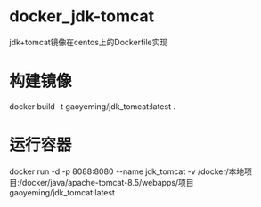 # docker_jdk-tomcat
jdk+tomcat镜像在centos上的Dockerfile实现

# 构建镜像
docker build -t gaoyeming/jdk_tomcat:latest .

# 运行容器
docker run -d -p 8088:8080 --name jdk_tomcat -v /docker/本地项目:/docker/java/apache-tomcat-8.5/webapps/项目 gaoyeming/jdk_tomcat:latest
